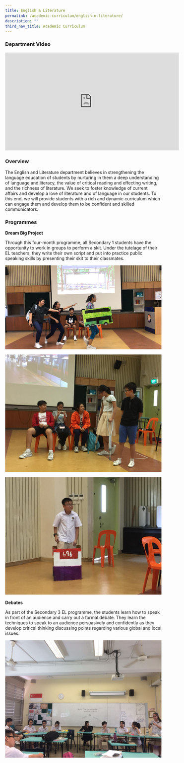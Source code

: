 ```yaml
---
title: English & Literature
permalink: /academic-curriculum/english-n-literature/
description: ""
third_nav_title: Academic Curriculum
---
```

### Department Video

<div class="bp-youtube">

<iframe width="560" height="315" src="https://www.youtube.com/embed/YMlb8OR1YqA" title="YouTube video player" frameborder="0" allow="accelerometer; autoplay; clipboard-write; encrypted-media; gyroscope; picture-in-picture" allowfullscreen=""></iframe>

</div>
                     
### Overview

The English and Literature department believes in strengthening the language education of students by nurturing in them a deep understanding of language and literacy, the value of critical reading and effecting writing, and the richness of literature. We seek to foster knowledge of current affairs and develop a love of literature and of language in our students. To this end, we will provide students with a rich and dynamic curriculum which can engage them and develop them to be confident and skilled communicators.

### Programmes

**Dream Big Project**

Through this four-month programme, all Secondary 1 students have the opportunity to work in groups to perform a skit. Under the tutelage of their EL teachers, they write their own script and put into practice public speaking skills by presenting their skit to their classmates.

![Dream Big Project](/images/The%20Dream%20Big%20Project.jpeg)

![Dream Big Project](/images/The%20Dream%20Big%20Project%20(2).jpeg)

![Dream Big Project](/images/The%20Dream%20Big%20Project%20(3).jpeg)

**Debates**

As part of the Secondary 3 EL programme, the students learn how to speak in front of an
audience and carry out a formal debate. They learn the techniques to speak to an audience
persuasively and confidently as they develop critical thinking discussing points regarding
various global and local issues.

![Debates](/images/Debating%20Programme.jpg)